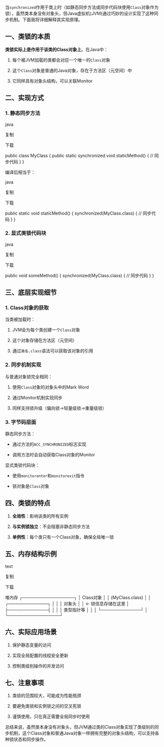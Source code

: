 
当`synchronized`作用于类上时（如静态同步方法或同步代码块使用`Class`对象作为锁），虽然类本身没有对象头，但Java虚拟机(JVM)通过巧妙的设计实现了这种同步机制。下面我将详细解释其实现原理。

## 一、类锁的本质

**类锁实际上是作用于该类的Class对象上**。在Java中：

1. 每个被JVM加载的类都会对应一个唯一的`Class`对象
    
2. 这个`Class`对象是普通的Java对象，存在于方法区（元空间）中
    
3. 它同样具有对象头结构，可以关联Monitor
    
## 二、实现方式

### 1. 静态同步方法

java

复制

下载

public class MyClass {
    public static synchronized void staticMethod() {
        // 同步代码
    }
}

编译后相当于：

java

复制

下载

public static void staticMethod() {
    synchronized(MyClass.class) {
        // 同步代码
    }
}

### 2. 显式类锁代码块

java

复制

下载

public void someMethod() {
    synchronized(MyClass.class) {
        // 同步代码
    }
}

## 三、底层实现细节

### 1. Class对象的获取

当类被加载时：

1. JVM会为每个类创建一个`Class`对象
    
2. 这个对象存储在方法区（元空间）
    
3. 通过`类名.class`语法可以获取该对象的引用
    

### 2. 同步机制实现

与普通对象锁完全相同：

1. 使用`Class`对象的对象头中的Mark Word
    
2. 通过Monitor机制实现同步
    
3. 同样支持锁升级（偏向锁→轻量级锁→重量级锁）
    

### 3. 字节码层面

静态同步方法：

- 通过方法的`ACC_SYNCHRONIZED`标志实现
    
- 调用方法时会自动获取Class对象的Monitor
    

显式类锁代码块：

- 使用`monitorenter`和`monitorexit`指令
    
- 锁对象是`Class`对象
    

## 四、类锁的特点

1. **全局性**：影响该类的所有实例
    
2. **与实例锁独立**：不会阻塞非静态同步方法
    
3. **单例性**：每个类只有一个Class对象，确保全局唯一锁
    

## 五、内存结构示例

text

复制

下载

堆内存
┌─────────────────┐
│    Class对象    │
│   (MyClass.class) │
│ ┌─────────────┐ │
│ │   对象头     │ │ ← 锁信息存储在这里
│ ├─────────────┤ │
│ │ 类型指针等   │ │
│ └─────────────┘ │
└─────────────────┘

## 六、实际应用场景

1. 保护静态变量的访问
    
2. 实现全局配置的线程安全更新
    
3. 控制类级别操作的并发访问
    

## 七、注意事项

1. 类锁的范围较大，可能成为性能瓶颈
    
2. 要避免类锁和实例锁之间的交叉死锁
    
3. 谨慎使用，只在真正需要全局同步时使用
    

总结来说，虽然类本身没有对象头，但JVM通过类的Class对象实现了类级别的同步机制，这个Class对象和普通Java对象一样拥有完整的对象头结构，可以支持各种锁状态和同步操作。
